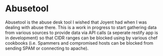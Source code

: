 Abusetool
=========

Abusetool is the abuse desk tool I wished that Joyent had when I was dealing with
abuse there.  This is a work in progress to start gathering data from various
sources to provide data via API calls (a seperate restify app is in development)
so that CIDR ranges can be blocked using by various chef cookbooks (i.e. Spammers
and compromised hosts can be blocked from sending SPAM or connecting to apache).
